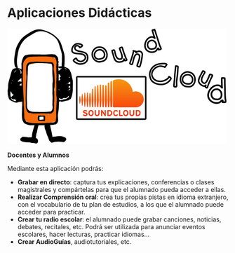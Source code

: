 # Aplicaciones Didácticas


![SoundCloud](img/soundcloud.1.png)


**Docentes y Alumnos**

Mediante esta aplicación podrás:

*   **Grabar en directo**: captura tus explicaciones, conferencias o clases magistrales y compártelas para que el alumnado pueda acceder a ellas.
*   **Realizar Comprensión oral**: crea tus propias pistas en idioma extranjero, con el vocabulario de tu plan de estudios, a los que el alumnado puede acceder para practicar.
*   **Crear tu radio escolar**: el alumnado puede grabar canciones, noticias, debates, recitales, etc. Podrá ser utilizada para anunciar eventos escolares, hacer lecturas, practicar idiomas…
*   **Crear AudioGuías**, audiotutoriales, etc.
